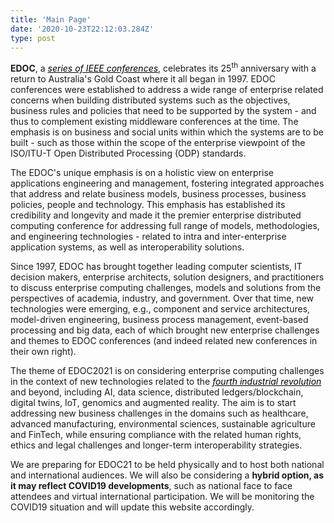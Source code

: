 ```yaml
---
title: 'Main Page'
date: '2020-10-23T22:12:03.284Z'
type: post
---
```

**EDOC**, a <a style="color: black;text-decoration: underline;" href="http://www.ieee-edoc.org/"><i>series of IEEE conferences</i></a>, celebrates its 25<sup>th</sup> anniversary with a return to Australia's Gold Coast where it all began in 1997. EDOC conferences were established to address a wide range of enterprise related concerns when building distributed systems such as the objectives, business rules and policies that need to be supported by the system - and thus to complement existing middleware conferences at the time. The emphasis is on business and social units within which the systems are to be built - such as those within the scope of the enterprise viewpoint of the ISO/ITU-T Open Distributed Processing (ODP) standards.

The EDOC's unique emphasis is on a holistic view on enterprise applications engineering and management, fostering integrated approaches that address and relate business models, business processes, business policies, people and technology. This emphasis has established its credibility and longevity and made it the premier enterprise distributed computing conference for addressing full range of models, methodologies, and engineering technologies - related to intra and inter-enterprise application systems, as well as interoperability solutions.

Since 1997, EDOC has brought together leading computer scientists, IT decision makers, enterprise architects, solution designers, and practitioners to discuss enterprise computing challenges, models and solutions from the perspectives of academia, industry, and government. Over that time, new technologies were emerging, e.g., component and service architectures, model-driven engineering, business process management, event-based processing and big data, each of which brought new enterprise challenges and themes to EDOC conferences (and indeed related new conferences in their own right).

The theme of EDOC2021 is on considering enterprise computing challenges in the context of new technologies related to the <a style="color: black;text-decoration: underline;" href="https://www.industry.gov.au/funding-and-incentives/industry-40"><i>fourth industrial revolution</i></a> and beyond, including AI, data science, distributed ledgers/blockchain, digital twins, IoT, genomics and augmented reality. The aim is to start addressing new business challenges in the domains such as healthcare, advanced manufacturing, environmental sciences, sustainable agriculture and FinTech, while ensuring compliance with the related human rights, ethics and legal challenges and longer-term interoperability strategies.

We are preparing for EDOC21 to be held physically and to host both national and international audiences. We will also be considering a **hybrid option, as it may reflect COVID19 developments**, such as national face to face attendees and virtual international participation. We will be monitoring the COVID19 situation and will update this website accordingly.
